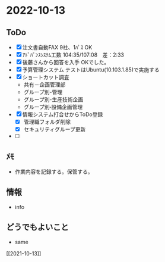 # 2022-10-13

## ToDo
- [x] 注文書自動FAX 9社、1ﾊﾟｽ OK
- [x] ｱﾄﾞﾊﾞﾝｽｼｽﾃﾑ工数 104:35/107:08　差：2:33
- [x] 後藤さんから回答を入手 OKでした。
- [x] 予算管理システム テストはUbuntu(10.103.1.85)で実施する
- [x] ショートカット調査
	- 共有－企画管理部
	- グループ別-管理
	- グループ別-生産技術企画
	- グループ別‐設備企画管理
- [x] 情報システム打合せからToDo登録
	- [x] 管理職フォルダ削除
	- [x] セキュリティグループ更新
- [ ] 


## ﾒﾓ
- 作業内容を記録する。保管する。


## 情報
- info


## どうでもよいこと
- same


[[2021-10-13]]

